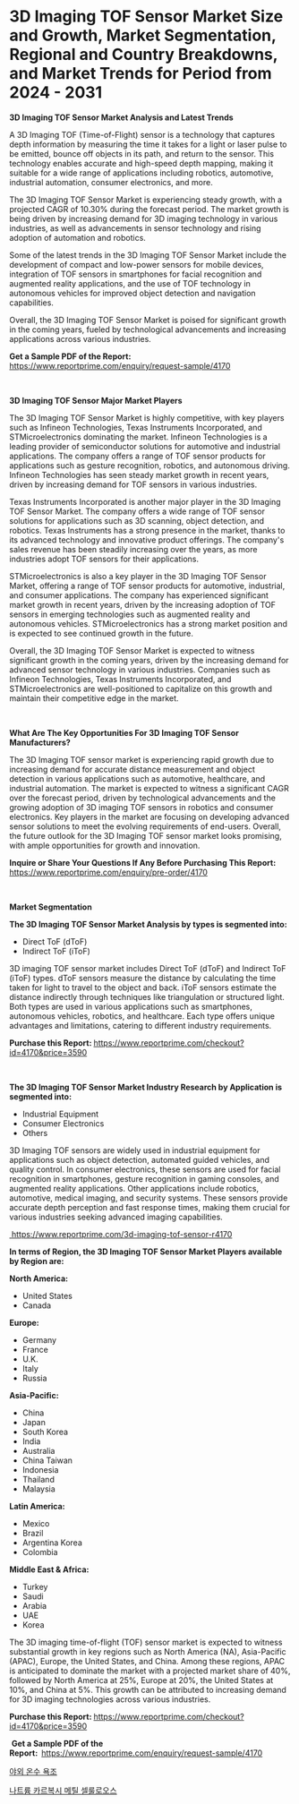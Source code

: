 <p><h1>3D Imaging TOF Sensor Market Size and Growth, Market Segmentation, Regional and Country Breakdowns, and Market Trends for Period from 2024 -  2031</h1></p><p><strong>3D Imaging TOF Sensor Market Analysis and Latest Trends</strong></p>
<p><p>A 3D Imaging TOF (Time-of-Flight) sensor is a technology that captures depth information by measuring the time it takes for a light or laser pulse to be emitted, bounce off objects in its path, and return to the sensor. This technology enables accurate and high-speed depth mapping, making it suitable for a wide range of applications including robotics, automotive, industrial automation, consumer electronics, and more.</p><p>The 3D Imaging TOF Sensor Market is experiencing steady growth, with a projected CAGR of 10.30% during the forecast period. The market growth is being driven by increasing demand for 3D imaging technology in various industries, as well as advancements in sensor technology and rising adoption of automation and robotics.</p><p>Some of the latest trends in the 3D Imaging TOF Sensor Market include the development of compact and low-power sensors for mobile devices, integration of TOF sensors in smartphones for facial recognition and augmented reality applications, and the use of TOF technology in autonomous vehicles for improved object detection and navigation capabilities.</p><p>Overall, the 3D Imaging TOF Sensor Market is poised for significant growth in the coming years, fueled by technological advancements and increasing applications across various industries.</p></p>
<p><strong>Get a Sample PDF of the Report:&nbsp;</strong> <a href="https://www.reportprime.com/enquiry/request-sample/4170">https://www.reportprime.com/enquiry/request-sample/4170</a></p>
<p>&nbsp;</p>
<p><strong>3D Imaging TOF Sensor Major Market Players</strong></p>
<p><p>The 3D Imaging TOF Sensor Market is highly competitive, with key players such as Infineon Technologies, Texas Instruments Incorporated, and STMicroelectronics dominating the market. Infineon Technologies is a leading provider of semiconductor solutions for automotive and industrial applications. The company offers a range of TOF sensor products for applications such as gesture recognition, robotics, and autonomous driving. Infineon Technologies has seen steady market growth in recent years, driven by increasing demand for TOF sensors in various industries.</p><p>Texas Instruments Incorporated is another major player in the 3D Imaging TOF Sensor Market. The company offers a wide range of TOF sensor solutions for applications such as 3D scanning, object detection, and robotics. Texas Instruments has a strong presence in the market, thanks to its advanced technology and innovative product offerings. The company's sales revenue has been steadily increasing over the years, as more industries adopt TOF sensors for their applications.</p><p>STMicroelectronics is also a key player in the 3D Imaging TOF Sensor Market, offering a range of TOF sensor products for automotive, industrial, and consumer applications. The company has experienced significant market growth in recent years, driven by the increasing adoption of TOF sensors in emerging technologies such as augmented reality and autonomous vehicles. STMicroelectronics has a strong market position and is expected to see continued growth in the future.</p><p>Overall, the 3D Imaging TOF Sensor Market is expected to witness significant growth in the coming years, driven by the increasing demand for advanced sensor technology in various industries. Companies such as Infineon Technologies, Texas Instruments Incorporated, and STMicroelectronics are well-positioned to capitalize on this growth and maintain their competitive edge in the market.</p></p>
<p>&nbsp;</p>
<p><strong>What Are The Key Opportunities For 3D Imaging TOF Sensor Manufacturers?</strong></p>
<p><p>The 3D Imaging TOF sensor market is experiencing rapid growth due to increasing demand for accurate distance measurement and object detection in various applications such as automotive, healthcare, and industrial automation. The market is expected to witness a significant CAGR over the forecast period, driven by technological advancements and the growing adoption of 3D imaging TOF sensors in robotics and consumer electronics. Key players in the market are focusing on developing advanced sensor solutions to meet the evolving requirements of end-users. Overall, the future outlook for the 3D Imaging TOF sensor market looks promising, with ample opportunities for growth and innovation.</p></p>
<p><strong>Inquire or Share Your Questions If Any Before Purchasing This Report:</strong> <a href="https://www.reportprime.com/enquiry/pre-order/4170">https://www.reportprime.com/enquiry/pre-order/4170</a></p>
<p>&nbsp;</p>
<p><strong>Market Segmentation</strong></p>
<p><strong>The 3D Imaging TOF Sensor Market Analysis by types is segmented into:</strong></p>
<p><ul><li>Direct ToF (dToF)</li><li>Indirect ToF (iToF)</li></ul></p>
<p><p>3D imaging TOF sensor market includes Direct ToF (dToF) and Indirect ToF (iToF) types. dToF sensors measure the distance by calculating the time taken for light to travel to the object and back. iToF sensors estimate the distance indirectly through techniques like triangulation or structured light. Both types are used in various applications such as smartphones, autonomous vehicles, robotics, and healthcare. Each type offers unique advantages and limitations, catering to different industry requirements.</p></p>
<p><strong>Purchase this Report:&nbsp;</strong><a href="https://www.reportprime.com/checkout?id=4170&price=3590">https://www.reportprime.com/checkout?id=4170&price=3590</a></p>
<p>&nbsp;</p>
<p><strong>The 3D Imaging TOF Sensor Market Industry Research by Application is segmented into:</strong></p>
<p><ul><li>Industrial Equipment</li><li>Consumer Electronics</li><li>Others</li></ul></p>
<p><p>3D Imaging TOF sensors are widely used in industrial equipment for applications such as object detection, automated guided vehicles, and quality control. In consumer electronics, these sensors are used for facial recognition in smartphones, gesture recognition in gaming consoles, and augmented reality applications. Other applications include robotics, automotive, medical imaging, and security systems. These sensors provide accurate depth perception and fast response times, making them crucial for various industries seeking advanced imaging capabilities.</p></p>
<p><a href="https://www.reportprime.com/3d-imaging-tof-sensor-r4170">&nbsp;https://www.reportprime.com/3d-imaging-tof-sensor-r4170</a></p>
<p><strong>In terms of Region, the 3D Imaging TOF Sensor Market Players available by Region are:</strong></p>
<p>
    <p> <strong> North America: </strong>
        <ul>
            <li>United States</li>
            <li>Canada</li>
        </ul>
        </p> 
    <p> <strong> Europe: </strong>
        <ul>
            <li>Germany</li>
            <li>France</li>
            <li>U.K.</li>
            <li>Italy</li>
            <li>Russia</li>
        </ul>
        </p> 
    <p> <strong> Asia-Pacific: </strong>
        <ul>
            <li>China</li>
            <li>Japan</li>
            <li>South Korea</li>
            <li>India</li>
            <li>Australia</li>
            <li>China Taiwan</li>
            <li>Indonesia</li>
            <li>Thailand</li>
            <li>Malaysia</li>
        </ul>
        </p> 
    <p> <strong> Latin America: </strong>
        <ul>
            <li>Mexico</li>
            <li>Brazil</li>
            <li>Argentina Korea</li>
            <li>Colombia</li>
        </ul>
        </p> 
    <p> <strong> Middle East & Africa: </strong>
        <ul>
            <li>Turkey</li>
            <li>Saudi</li>
            <li>Arabia</li>
            <li>UAE</li>
            <li>Korea</li>
        </ul>
    </p>
    </p>
<p><p>The 3D imaging time-of-flight (TOF) sensor market is expected to witness substantial growth in key regions such as North America (NA), Asia-Pacific (APAC), Europe, the United States, and China. Among these regions, APAC is anticipated to dominate the market with a projected market share of 40%, followed by North America at 25%, Europe at 20%, the United States at 10%, and China at 5%. This growth can be attributed to increasing demand for 3D imaging technologies across various industries.</p></p>
<p><strong>Purchase this Report: </strong><a href="https://www.reportprime.com/checkout?id=4170&price=3590">https://www.reportprime.com/checkout?id=4170&price=3590</a></p>
<p>&nbsp;<strong>Get a Sample PDF of the Report:&nbsp;&nbsp;</strong><a href="https://www.reportprime.com/enquiry/request-sample/4170">https://www.reportprime.com/enquiry/request-sample/4170</a></p>
<p><strong></strong></p>
<p><p><a href="https://medium.com/@matthiasdkins856/%EC%95%BC%EC%99%B8-%EC%98%A8%EC%88%98-%EC%9A%95%EC%A1%B0-%EC%8B%9C%EC%9E%A5-%EA%B7%9C%EB%AA%A8-cagr-%ED%8A%B8%EB%A0%8C%EB%93%9C-2024-2030-bc660d01cac2">야외 온수 욕조</a></p><p><a href="https://medium.com/@bruceabernathy2022/%EB%82%98%ED%8A%B8%EB%A5%A8-%EC%B9%B4%EB%A5%B4%EB%B3%B5%EC%8B%9C%EB%A9%94%ED%8B%B8-%EC%84%B8%EB%A3%B0%EB%A1%9C%EC%98%A4%EC%8A%A4-%EC%8B%9C%EC%9E%A5-%EA%B7%9C%EB%AA%A8-%EC%8B%9C%EC%9E%A5-%EC%A0%84%EB%A7%9D-%EB%B0%8F-%EC%8B%9C%EC%9E%A5-%EC%98%88%EC%B8%A1-2024%EB%85%84%EB%B6%80%ED%84%B0-2031%EB%85%84-b9d2ec879df2">나트륨 카르복시 메틸 셀룰로오스</a></p></p>